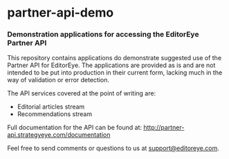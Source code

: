 partner-api-demo
================

### Demonstration applications for accessing the EditorEye Partner API

This repository contains applications do demonstrate suggested use of the Partner API for EditorEye. The applications
are provided as is and are not intended to be put into production in their current form, lacking much in the way of
validation or error detection.

The API services covered at the point of writing are:

 - Editorial articles stream
 - Recommendations stream

Full documentation for the API can be found at: http://partner-api.strategyeye.com/documentation

Feel free to send comments or questions to us at support@editoreye.com.
